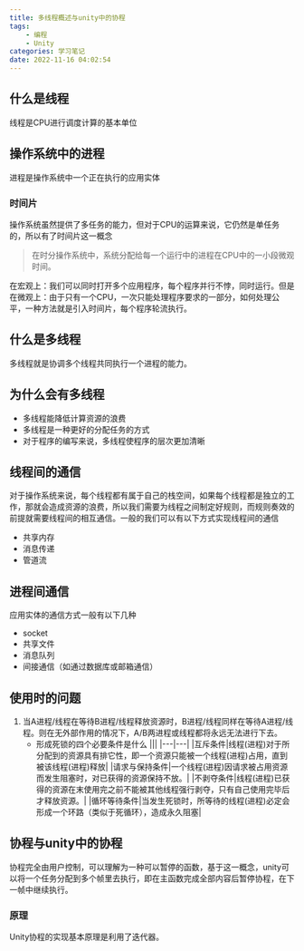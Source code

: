```yaml
---
title: 多线程概述与unity中的协程
tags: 
    - 编程
    - Unity
categories: 学习笔记
date: 2022-11-16 04:02:54
---
```



## 什么是线程
线程是CPU进行调度计算的基本单位

## 操作系统中的进程
进程是操作系统中一个正在执行的应用实体
### 时间片
操作系统虽然提供了多任务的能力，但对于CPU的运算来说，它仍然是单任务的，所以有了时间片这一概念
> 在时分操作系统中，系统分配给每一个运行中的进程在CPU中的一小段微观时间。

在宏观上：我们可以同时打开多个应用程序，每个程序并行不悖，同时运行。但是在微观上：由于只有一个CPU，一次只能处理程序要求的一部分，如何处理公平，一种方法就是引入时间片，每个程序轮流执行。
## 什么是多线程
多线程就是协调多个线程共同执行一个进程的能力。

## 为什么会有多线程
- 多线程能降低计算资源的浪费    
- 多线程是一种更好的分配任务的方式
- 对于程序的编写来说，多线程使程序的层次更加清晰


## 线程间的通信
对于操作系统来说，每个线程都有属于自己的栈空间，如果每个线程都是独立的工作，那就会造成资源的浪费，所以我们需要为线程之间制定好规则，而规则奏效的前提就需要线程间的相互通信。一般的我们可以有以下方式实现线程间的通信
- 共享内存
- 消息传递
- 管道流
## 进程间通信
应用实体的通信方式一般有以下几种
- socket
- 共享文件
- 消息队列
- 间接通信（如通过数据库或邮箱通信）

## 使用时的问题

1. 当A进程/线程在等待B进程/线程释放资源时，B进程/线程同样在等待A进程/线程。则在无外部作用的情况下，A/B两进程或线程都将永远无法进行下去。
    - 形成死锁的四个必要条件是什么
        |||
        |---|---|
        |互斥条件|线程(进程)对于所分配到的资源具有排它性，即一个资源只能被一个线程(进程)占用，直到被该线程(进程)释放|
        |请求与保持条件|一个线程(进程)因请求被占用资源而发生阻塞时，对已获得的资源保持不放。|
        |不剥夺条件|线程(进程)已获得的资源在末使用完之前不能被其他线程强行剥夺，只有自己使用完毕后才释放资源。|
        |循环等待条件|当发生死锁时，所等待的线程(进程)必定会形成一个环路（类似于死循环），造成永久阻塞|

## 协程与unity中的协程
协程完全由用户控制，可以理解为一种可以暂停的函数，基于这一概念，unity可以将一个任务分配到多个帧里去执行，即在主函数完成全部内容后暂停协程，在下一帧中继续执行。

### 原理
Unity协程的实现基本原理是利用了迭代器。